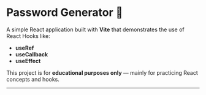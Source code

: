 # Password Generator 🔐

A simple React application built with **Vite** that demonstrates the use of React Hooks like:

- **useRef**
- **useCallback**
- **useEffect**

This project is for **educational purposes only** — mainly for practicing React concepts and hooks.

---
